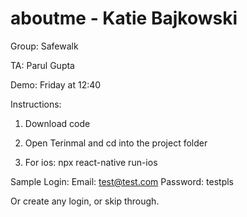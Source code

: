 # aboutme - Katie Bajkowski 

Group: Safewalk

TA: Parul Gupta

Demo: Friday at 12:40

Instructions:

1. Download code

2. Open Terinmal and cd into the project folder

3. For ios: npx react-native run-ios

Sample Login:
Email: test@test.com
Password: testpls

Or create any login, or skip through.

